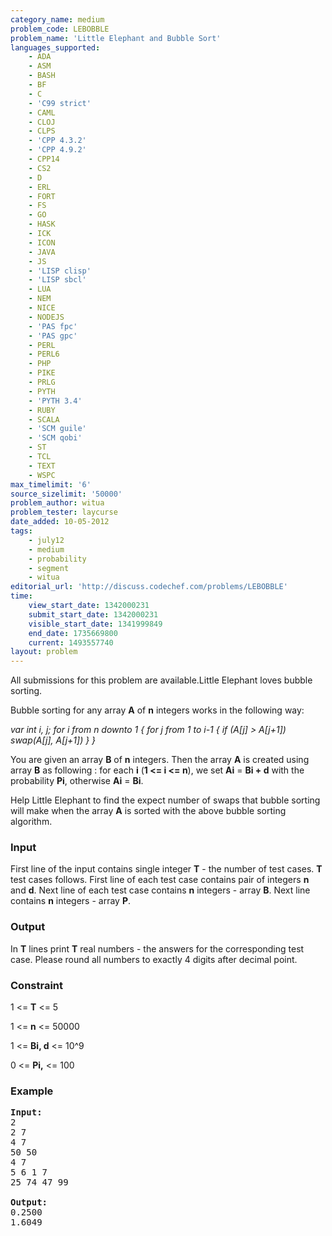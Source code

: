 ```yaml
---
category_name: medium
problem_code: LEBOBBLE
problem_name: 'Little Elephant and Bubble Sort'
languages_supported:
    - ADA
    - ASM
    - BASH
    - BF
    - C
    - 'C99 strict'
    - CAML
    - CLOJ
    - CLPS
    - 'CPP 4.3.2'
    - 'CPP 4.9.2'
    - CPP14
    - CS2
    - D
    - ERL
    - FORT
    - FS
    - GO
    - HASK
    - ICK
    - ICON
    - JAVA
    - JS
    - 'LISP clisp'
    - 'LISP sbcl'
    - LUA
    - NEM
    - NICE
    - NODEJS
    - 'PAS fpc'
    - 'PAS gpc'
    - PERL
    - PERL6
    - PHP
    - PIKE
    - PRLG
    - PYTH
    - 'PYTH 3.4'
    - RUBY
    - SCALA
    - 'SCM guile'
    - 'SCM qobi'
    - ST
    - TCL
    - TEXT
    - WSPC
max_timelimit: '6'
source_sizelimit: '50000'
problem_author: witua
problem_tester: laycurse
date_added: 10-05-2012
tags:
    - july12
    - medium
    - probability
    - segment
    - witua
editorial_url: 'http://discuss.codechef.com/problems/LEBOBBLE'
time:
    view_start_date: 1342000231
    submit_start_date: 1342000231
    visible_start_date: 1341999849
    end_date: 1735669800
    current: 1493557740
layout: problem
---
```

All submissions for this problem are available.Little Elephant loves bubble sorting.

Bubble sorting for any array **A** of **n** integers works in the following way:

 *var int i, j; 
 for i from n downto 1 
 { 
 for j from 1 to i-1 
 { 
 if (A\[j\] > A\[j+1\]) 
 swap(A\[j\], A\[j+1\]) 
 } 
}*

You are given an array **B** of **n** integers. Then the array **A** is created using array **B** as following : for each **i** (**1 <= i <= n**), we set **Ai** = **Bi + d** with the probability **Pi**, otherwise **Ai** = **Bi**.

Help Little Elephant to find the expect number of swaps that bubble sorting will make when the array **A** is sorted with the above bubble sorting algorithm.

### Input

First line of the input contains single integer **T** - the number of test cases. **T** test cases follows. First line of each test case contains pair of integers **n** and **d**. Next line of each test case contains **n** integers - array **B**. Next line contains **n** integers - array **P**.

### Output

In **T** lines print **T** real numbers - the answers for the corresponding test case. Please round all numbers to exactly 4 digits after decimal point.

### Constraint

1 <= **T** <= 5

1 <= **n** <= 50000

1 <= **Bi, d** <= 10^9

0 <= **Pi,** <= 100

### Example

<pre><b>Input:</b>
2
2 7
4 7
50 50
4 7
5 6 1 7
25 74 47 99

<b>Output:</b>
0.2500
1.6049

</pre>